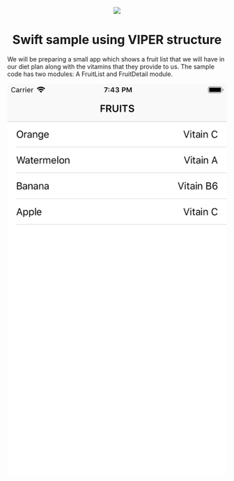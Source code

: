 
<p align="center"><img src="https://www.netsetsoftware.com/images2/logonetset.png"></p>
<h1 align="center">Swift sample using VIPER structure</h1>


We will be preparing a small app which shows a fruit list that we will have in our diet plan along with the vitamins that they provide to us.
The sample code has two modules: A FruitList and FruitDetail module.


![alt text](https://raw.githubusercontent.com/Mprogrammer2020/iOS_Swift_Viper_Sample/master/sample.png)
